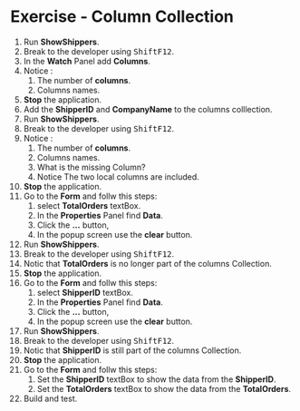 ﻿# Exercise - Column Collection

1. Run **ShowShippers**.
2. Break to the developer using <kbd>Shift</kbd><kbd>F12</kbd>.
3. In the **Watch** Panel add **Columns**.
4. Notice :  
	1. The number of **columns**.
	2. Columns names.
5. **Stop** the application.
6. Add the **ShipperID** and **CompanyName** to the columns colllection.
7. Run **ShowShippers**.
8. Break to the developer using <kbd>Shift</kbd><kbd>F12</kbd>.
9. Notice :  
	1. The number of **columns**.
	2. Columns names.
	3. What is the missing Column?
	4. Notice The two local columns are included.
10. **Stop** the application.
11. Go to the **Form** and follw this steps:
	1. select **TotalOrders** textBox.
	2. In the **Properties** Panel find **Data**.
	3. Click the **...** button,
	4. In the popup screen use the **clear** button.
12. Run **ShowShippers**.
13. Break to the developer using <kbd>Shift</kbd><kbd>F12</kbd>.
14. Notic that **TotalOrders** is no longer part of the columns Collection.
15. **Stop** the application.
16. Go to the **Form** and follw this steps:
	1. select **ShipperID** textBox.
	2. In the **Properties** Panel find **Data**.
	3. Click the **...** button,
	4. In the popup screen use the **clear** button.
17. Run **ShowShippers**.
18. Break to the developer using <kbd>Shift</kbd><kbd>F12</kbd>.
19. Notic that **ShipperID** is still part of the columns Collection.
20. **Stop** the application.
21. Go to the **Form** and follw this steps:
	1. Set the **ShipperID** textBox to show the data from the **ShipperID**.
	2. Set the **TotalOrders** textBox to show the data from the **TotalOrders**.
22. Build and test.